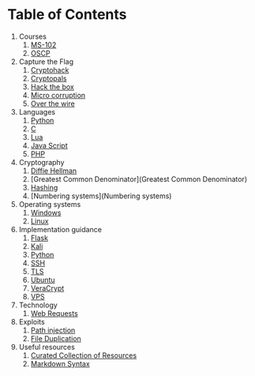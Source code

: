 # Table of Contents

1.  Courses
	1. [MS-102](MS%20102%20Certification%20Overview.md)
	2. [OSCP](OSCP%20Certification%20Overview.md)
2. Capture the Flag
	1. [Cryptohack](Cryptohack.md)
	2. [Cryptopals](Cryptopals.md)
	3. [Hack the box](Hack%20%20the%20Box)
	4. [Micro corruption](Micro%20Corruption)
	5. [Over the wire](Over%20the%20Wire)
3. Languages
	1. [Python](Python)
	2. [C]()
	3. [Lua]()
	4. [Java Script]()
	5. [PHP]()
4. Cryptography
	1. [Diffie Hellman](Diffie%20Hellman)
	2. [Greatest Common Denominator](Greatest Common Denominator)
	3. [Hashing](Hashing.md)
	4. [Numbering systems](Numbering systems)
5. Operating systems
	1. [Windows](Windows)
	2. [Linux](Linux)
6. Implementation guidance
	1. [Flask](Flask)
	2. [Kali](Kali)
	3. [Python](Python)
	4. [SSH](SSH)
	5. [TLS](TLS)
	6. [Ubuntu](Ubuntu)
	7. [VeraCrypt](VeraCrypt)
	8. [VPS](VPS)
7. Technology
	1. [Web Requests](Web%20Requests)
8. Exploits
	1. [Path injection](Path%20Injection)
	2. [File Duplication](File%20Duplication)
9. Useful resources
	1. [Curated Collection of Resources](Curated%20Collection%20of%20Resources)
	2. [Markdown Syntax](Markdown%20Syntax)


